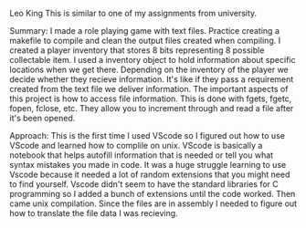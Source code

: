 Leo King 
This is similar to one of my assignments from university.

Summary:
I made a role playing game with text files. Practice creating a makefile to compile and clean the output files
created when compiling. I created a player inventory that stores 8 bits representing 8 possible collectable item. 
I used a inventory object to hold information about specific locations when we get there. Depending on the inventory 
of the player we decide whether they recieve information. It's like if they pass a requirement created from the text 
file we deliver information. The important aspects of this project is how to access file information. This is done with 
fgets, fgetc, fopen, fclose, etc. They allow you to increment through and read a file after it's been opened.

Approach:
This is the first time I used VScode so I figured out how to use VScode and learned how to complile on unix.
VScode is basically a notebook that helps autofill information that is needed or tell you what syntax
mistakes you made in code. It was a huge struggle learning to use Vscode because it needed a lot of random 
extensions that you might need to find yourself. Vscode didn't seem to have the standard libraries for C
programming so I added a bunch of extensions until the code worked. Then came unix compilation. Since the 
files are in assembly I needed to figure out how to translate the file data I was recieving.
